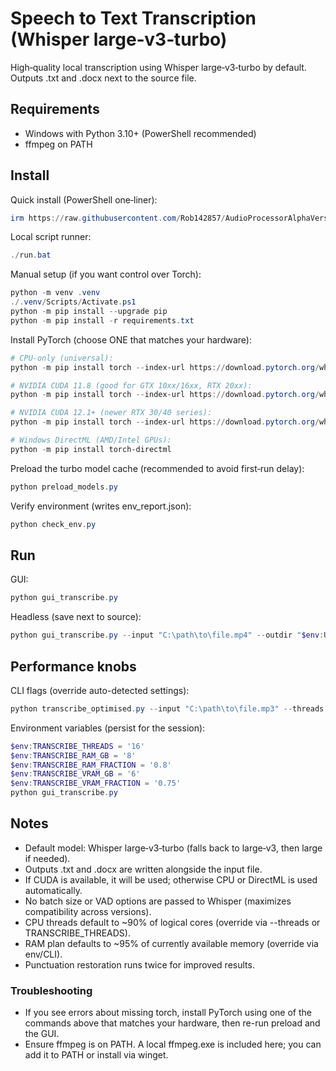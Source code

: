 # Speech to Text Transcription (Whisper large‑v3‑turbo)

High‑quality local transcription using Whisper large‑v3‑turbo by default. Outputs .txt and .docx next to the source file.

## Requirements
- Windows with Python 3.10+ (PowerShell recommended)
- ffmpeg on PATH

## Install

Quick install (PowerShell one‑liner):
```powershell
irm https://raw.githubusercontent.com/Rob142857/AudioProcessorAlphaVersion/main/install.ps1 | iex
```

Local script runner:
```powershell
./run.bat
```

Manual setup (if you want control over Torch):
```powershell
python -m venv .venv
./.venv/Scripts/Activate.ps1
python -m pip install --upgrade pip
python -m pip install -r requirements.txt
```

Install PyTorch (choose ONE that matches your hardware):
```powershell
# CPU-only (universal):
python -m pip install torch --index-url https://download.pytorch.org/whl/cpu

# NVIDIA CUDA 11.8 (good for GTX 10xx/16xx, RTX 20xx):
python -m pip install torch --index-url https://download.pytorch.org/whl/cu118

# NVIDIA CUDA 12.1+ (newer RTX 30/40 series):
python -m pip install torch --index-url https://download.pytorch.org/whl/cu121

# Windows DirectML (AMD/Intel GPUs):
python -m pip install torch-directml
```

Preload the turbo model cache (recommended to avoid first‑run delay):
```powershell
python preload_models.py
```

Verify environment (writes env_report.json):
```powershell
python check_env.py
```

## Run
GUI:
```powershell
python gui_transcribe.py
```

Headless (save next to source):
```powershell
python gui_transcribe.py --input "C:\path\to\file.mp4" --outdir "$env:USERPROFILE\Downloads" --threads 16 --ram-gb 8 --vram-fraction 0.75
```

## Performance knobs
CLI flags (override auto-detected settings):
```powershell
python transcribe_optimised.py --input "C:\path\to\file.mp3" --threads 16 --ram-gb 8 --ram-fraction 0.8 --vram-gb 6 --vram-fraction 0.75
```

Environment variables (persist for the session):
```powershell
$env:TRANSCRIBE_THREADS = '16'
$env:TRANSCRIBE_RAM_GB = '8'
$env:TRANSCRIBE_RAM_FRACTION = '0.8'
$env:TRANSCRIBE_VRAM_GB = '6'
$env:TRANSCRIBE_VRAM_FRACTION = '0.75'
python gui_transcribe.py
```

## Notes
- Default model: Whisper large‑v3‑turbo (falls back to large‑v3, then large if needed).
- Outputs .txt and .docx are written alongside the input file.
- If CUDA is available, it will be used; otherwise CPU or DirectML is used automatically.
- No batch size or VAD options are passed to Whisper (maximizes compatibility across versions).
- CPU threads default to ~90% of logical cores (override via --threads or TRANSCRIBE_THREADS).
- RAM plan defaults to ~95% of currently available memory (override via env/CLI). 
- Punctuation restoration runs twice for improved results.

### Troubleshooting
- If you see errors about missing torch, install PyTorch using one of the commands above that matches your hardware, then re-run preload and the GUI.
- Ensure ffmpeg is on PATH. A local ffmpeg.exe is included here; you can add it to PATH or install via winget.

